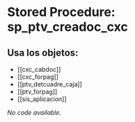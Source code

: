 # Stored Procedure: sp_ptv_creadoc_cxc

## Usa los objetos:
- [[cxc_cabdoc]]
- [[cxc_forpag]]
- [[ptv_detcuadre_caja]]
- [[ptv_forpag]]
- [[sis_aplicacion]]

*No code available.*
